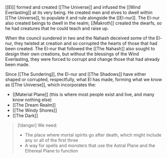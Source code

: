 
[[El]] formed and created [[The Universe]] and infused the [[Wind Everlasting]] at its very being. He created men and elves to dwell within [[The Universe]], to populate it and rule alongside the [[El-nur]]. The El-nur also created beings to dwell in the realm; [[Makroth]] created the dwarfs, so he had creatures that he could teach and raise up. 
  
When the council sundered in two and the Nahash deceived some of the El-nur, they twisted at creation and so corrupted the hearts of those that had been created. The El-nur that followed the [[The Nahash]] also sought to design their own creations, but without the blessings of the Wind Everlasting, they were forced to corrupt and change those that had already been made.

Since [[The Sundering]], the El-nur and [[The Shadows]] have either shaped or corrupted, respectfully, what El has made, forming what we know as [[The Universe]], which incorporates the:
- [[Material Plane]] (this is where most people exist and live, and many know nothing else) 
- [[The Dream Realm]]
- [[The Windy Shores]]
- [[The Dark]]


> [!danger] We need:
> -   The place where mortal spirits go after death, which might include any or all of the first three
> - A way for spells and monsters that use the Astral Plane and the Ethereal Plane to function



